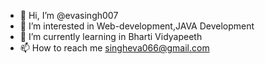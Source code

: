 - 👋 Hi, I’m @evasingh007
- 👀 I’m interested in Web-development,JAVA Development
- 🌱 I’m currently learning in Bharti Vidyapeeth 
- 📫 How to reach me singheva066@gmail.com
  

<!---
evasingh007/evasingh007 is a ✨ special ✨ repository because its `README.md` (this file) appears on your GitHub profile.
You can click the Preview link to take a look at your changes.
--->

